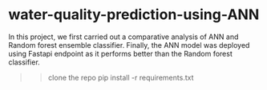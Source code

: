 # water-quality-prediction-using-ANN
In this project, we first carried out a comparative analysis of ANN and Random forest ensemble classifier. Finally, the ANN model was deployed using Fastapi endpoint as it performs better than the Random forest classifier.

>> clone the repo
>> pip install -r requirements.txt
